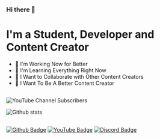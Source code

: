 ### Hi there 👋

<!--
**musarda/musarda** is a ✨ _special_ ✨ repository because its `README.md` (this file) appears on your GitHub profile.
-->

# I'm a Student, Developer and Content Creator

- 🔭 I'm Working Now for Better
- 🌱 I'm Learning Everything Right Now
- 👯 I Want to Collaborate with Other Content Creators
- 🎯 I Want To Be A Better Content Creator

## 

![YouTube Channel Subscribers](https://img.shields.io/youtube/channel/subscribers/UCbgwI1yLYACWmTu34W7nXSw?logo=youtube&logoColor=red&style=for-the-badge)

![Github stats](https://github-readme-stats.vercel.app/api?username=musarda&show_icons=true&theme=tokyonight)

##
<!--
[![Top Langs](https://github-readme-stats.vercel.app/api/top-langs/?username=musarda)](https://github.com/musarda/github-readme-stats)

##
-->
[![Github Badge](https://img.shields.io/badge/-GitHub-000?style=quare&labelColor=000&logo=GitHub&logoColor=white&link=link)](https://www.github.com/musarda) 
[![YouTube Badge](https://img.shields.io/badge/-YouTube-c4302b?style=quare&labelColor=c4302b&logo=YouTube&logoColor=white&link=link)](https://www.youtube.com/@CodeChain)
[![Discord Badge](https://img.shields.io/badge/-Discord-738adb?style=quare&labelColor=blurple&logo=Discord&logoColor=white&link=link)](https://discord.gg/Kaye7tpHcQ)
<!--
[![Code Badge](https://img.shields.io/badge/-Code-738adb?style=quare&labelColor=blurple&logo=Code&logoColor=white&link=link)](https://discord.gg/evZ5pD3dRG)
-->
